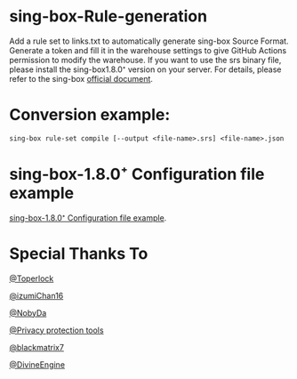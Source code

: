 # sing-box-Rule-generation

Add a rule set to links.txt to automatically generate sing-box Source Format. Generate a token and fill it in the warehouse settings to give GitHub Actions permission to modify the warehouse.
If you want to use the srs binary file, please install the sing-box1.8.0⁺ version on your server. For details, please refer to the sing-box [official document](https://sing-box.sagernet.org/zh/configuration/rule-set/source-format/).
# Conversion example:
````txt
sing-box rule-set compile [--output <file-name>.srs] <file-name>.json
````
# sing-box-1.8.0⁺ Configuration file example
[sing-box-1.8.0⁺ Configuration file example](https://github.com/tangnahuaite/sing-bpx_routing-rules/blob/main/example.json).
# Special Thanks To
[@Toperlock](https://github.com/Toperlock)

[@izumiChan16](https://github.com/izumiChan16)

[@NobyDa](https://github.com/NobyDa)

[@Privacy protection tools](https://github.com/privacy-protection-tools/anti-AD)

[@blackmatrix7](https://github.com/blackmatrix7)

[@DivineEngine](https://github.com/DivineEngine)
